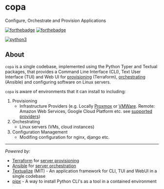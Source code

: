 # copa 

Configure, Orchestrate and Provision Applications

[![forthebadge](https://forthebadge.com/images/badges/built-by-developers.svg)](https://forthebadge.com)
[![forthebadge](https://forthebadge.com/images/badges/made-with-python.svg)](https://forthebadge.com)

[![python3](https://img.shields.io/pypi/pyversions/copa)](https://python3statement.org/#sections50-why)

## About

`copa` is a single codebase, implemented using the Python Typer and Textual packages, that provides a Command Line Interface (CLI), Text User Interface (TUI) and Web UI for [provisioning](https://www.redhat.com/en/topics/automation/what-is-provisioning) (Terraform), [orchestrating](https://www.redhat.com/en/topics/automation/what-is-orchestration) (Ansible) and configuring software on Linux servers.

`copa` is aware of environments that it can install to including:
1. Provisioning
    - Infrastructure Providers (e.g. Locally [Proxmox](https://github.com/Telmate/terraform-provider-proxmox) or [VMWare](https://registry.terraform.io/providers/hashicorp/vsphere/latest). Remote: Amazon Web Services, Google Cloud Platform etc. see [supported providers](https://registry.terraform.io/search/providers))
2. Orchestrating
    - Linux servers (VMs, cloud instances) 
3. Configuration Management
    - Modifing configuration for nginx, django etc.

---
*Powered by:*
- [Terraform](https://developer.hashicorp.com/terraform) for [server provisioning](https://www.redhat.com/en/topics/automation/what-is-provisioning)
- [Ansible](https://docs.ansible.com/) for [server orchestration](https://www.redhat.com/en/topics/automation/what-is-orchestration)
- [Textualize](https://www.textualize.io/) (MIT) - An application framework for CLI, TUI and WebUI in a single codebase
- [pipx](https://pipx.pypa.io/stable/) - A way to install Python CLI's as a tool in a contained environment
